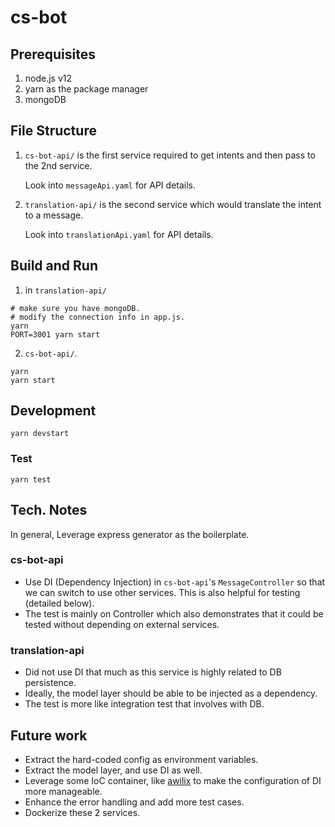 # cs-bot

## Prerequisites
1. node.js v12
2. yarn as the package manager
3. mongoDB

## File Structure
1. `cs-bot-api/` is the first service required to get intents and then pass to the 2nd service.

   Look into `messageApi.yaml` for API details.
2. `translation-api/` is the second service which would translate the intent to a message.

   Look into `translationApi.yaml` for API details.

## Build and Run

1. in `translation-api/`

```
# make sure you have mongoDB.
# modify the connection info in app.js.
yarn
PORT=3001 yarn start
```
   
2. `cs-bot-api/`.
```
yarn
yarn start
```

## Development
```
yarn devstart
```

### Test
```
yarn test
```

## Tech. Notes

In general, Leverage express generator as the boilerplate.

### cs-bot-api
- Use DI (Dependency Injection) in `cs-bot-api`'s `MessageController` so that we can switch to use other services. This is also helpful for testing (detailed below).
- The test is mainly on Controller which also demonstrates that it could be tested without depending on external services.

### translation-api
- Did not use DI that much as this service is highly related to DB persistence.
- Ideally, the model layer should be able to be injected as a dependency.
- The test is more like integration test that involves with DB.

## Future work
- Extract the hard-coded config as environment variables.
- Extract the model layer, and use DI as well.
- Leverage some IoC container, like [awilix](https://github.com/jeffijoe/awilix) to make the configuration of DI more manageable.
- Enhance the error handling and add more test cases.
- Dockerize these 2 services.
